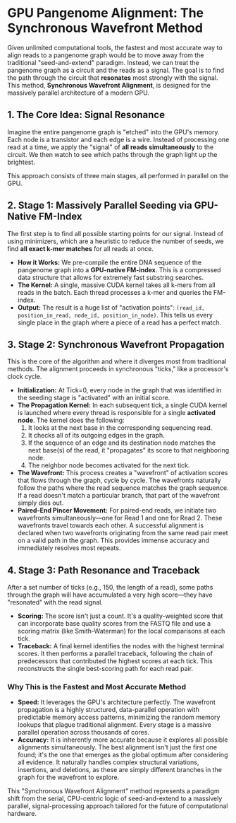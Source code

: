 # GPU Pangenome Alignment: The Synchronous Wavefront Method

Given unlimited computational tools, the fastest and most accurate way to align reads to a pangenome graph would be to move away from the traditional "seed-and-extend" paradigm. Instead, we can treat the pangenome graph as a circuit and the reads as a signal. The goal is to find the path through the circuit that **resonates** most strongly with the signal. This method, **Synchronous Wavefront Alignment**, is designed for the massively parallel architecture of a modern GPU.

## 1. The Core Idea: Signal Resonance

Imagine the entire pangenome graph is "etched" into the GPU's memory. Each node is a transistor and each edge is a wire. Instead of processing one read at a time, we apply the "signal" of **all reads simultaneously** to the circuit. We then watch to see which paths through the graph light up the brightest.

This approach consists of three main stages, all performed in parallel on the GPU.

## 2. Stage 1: Massively Parallel Seeding via GPU-Native FM-Index

The first step is to find all possible starting points for our signal. Instead of using minimizers, which are a heuristic to reduce the number of seeds, we find **all exact k-mer matches** for all reads at once.

* **How it Works:** We pre-compile the entire DNA sequence of the pangenome graph into a **GPU-native FM-index**. This is a compressed data structure that allows for extremely fast substring searches.
* **The Kernel:** A single, massive CUDA kernel takes all k-mers from all reads in the batch. Each thread processes a k-mer and queries the FM-index.
* **Output:** The result is a huge list of "activation points": `(read_id, position_in_read, node_id, position_in_node)`. This tells us every single place in the graph where a piece of a read has a perfect match.

## 3. Stage 2: Synchronous Wavefront Propagation

This is the core of the algorithm and where it diverges most from traditional methods. The alignment proceeds in synchronous "ticks," like a processor's clock cycle.

* **Initialization:** At Tick=0, every node in the graph that was identified in the seeding stage is "activated" with an initial score.
* **The Propagation Kernel:** In each subsequent tick, a single CUDA kernel is launched where every thread is responsible for a single **activated node**. The kernel does the following:
    1.  It looks at the next base in the corresponding sequencing read.
    2.  It checks all of its outgoing edges in the graph.
    3.  If the sequence of an edge and its destination node matches the next base(s) of the read, it "propagates" its score to that neighboring node.
    4.  The neighbor node becomes activated for the next tick.
* **The Wavefront:** This process creates a "wavefront" of activation scores that flows through the graph, cycle by cycle. The wavefronts naturally follow the paths where the read sequence matches the graph sequence. If a read doesn't match a particular branch, that part of the wavefront simply dies out.
* **Paired-End Pincer Movement:** For paired-end reads, we initiate two wavefronts simultaneously—one for Read 1 and one for Read 2. These wavefronts travel towards each other. A successful alignment is declared when two wavefronts originating from the same read pair meet on a valid path in the graph. This provides immense accuracy and immediately resolves most repeats.

## 4. Stage 3: Path Resonance and Traceback

After a set number of ticks (e.g., 150, the length of a read), some paths through the graph will have accumulated a very high score—they have "resonated" with the read signal.

* **Scoring:** The score isn't just a count. It's a quality-weighted score that can incorporate base quality scores from the FASTQ file and use a scoring matrix (like Smith-Waterman) for the local comparisons at each tick.
* **Traceback:** A final kernel identifies the nodes with the highest terminal scores. It then performs a parallel traceback, following the chain of predecessors that contributed the highest scores at each tick. This reconstructs the single best-scoring path for each read pair.

### Why This is the Fastest and Most Accurate Method

* **Speed:** It leverages the GPU's architecture perfectly. The wavefront propagation is a highly structured, data-parallel operation with predictable memory access patterns, minimizing the random memory lookups that plague traditional alignment. Every stage is a massive parallel operation across thousands of cores.
* **Accuracy:** It is inherently more accurate because it explores all possible alignments simultaneously. The best alignment isn't just the first one found; it's the one that emerges as the global optimum after considering all evidence. It naturally handles complex structural variations, insertions, and deletions, as these are simply different branches in the graph for the wavefront to explore.

This "Synchronous Wavefront Alignment" method represents a paradigm shift from the serial, CPU-centric logic of seed-and-extend to a massively parallel, signal-processing approach tailored for the future of computational hardware.
